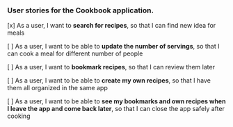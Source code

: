### User stories for the Cookbook application.

[x] As a user, I want to **search for recipes**, so that I can find new idea for meals

[ ] As a user, I want to be able to **update the number of servings**, so that I can cook a meal for different number of people

[ ] As a user, I want to **bookmark recipes**, so that I can review them later

[ ] As a user, I want to be able to **create my own recipes**, so that I have them all organized in the same app

[ ] As a user, I want to be able to **see my bookmarks and own recipes when I leave the app and come back later**, so that I can close the app safely after cooking
